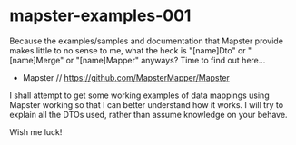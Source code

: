 # mapster-examples-001
Because the examples/samples and documentation that Mapster provide makes little to no sense to me, what the heck is "[name]Dto" or "[name]Merge" or "[name]Mapper" anyways? Time to find out here...

- Mapster // https://github.com/MapsterMapper/Mapster

I shall attempt to get some working examples of data mappings using Mapster working so that I can better understand how it works. I will try to explain all the DTOs used, rather than assume knowledge on your behave.

Wish me luck!

